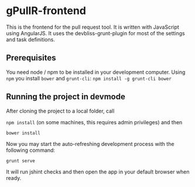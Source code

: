# gPullR-frontend
This is the frontend for the pull request tool. It is written with JavaScript using AngularJS. 
It uses the devbliss-grunt-plugin for most of the settings and task definitions.

## Prerequisites
You need node / npm to be installed in your development computer.
Using `npm` you install `bower` and `grunt-cli`: `npm install -g grunt-cli bower`

## Running the project in devmode
After cloning the project to a local folder, call 

`npm install` (on some machines, this requires admin privileges) and then

`bower install`

Now you may start the auto-refreshing development process with the following command:

`grunt serve`

It will run jshint checks and then open the app in your default browser when ready.

